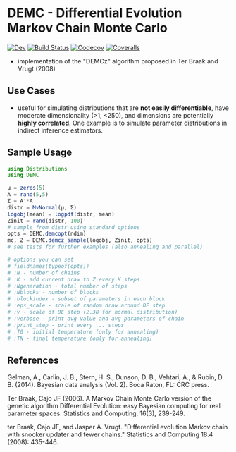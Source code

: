 # DEMC - Differential Evolution Markov Chain Monte Carlo


[![Dev](https://img.shields.io/badge/docs-dev-blue.svg)](https://chrished.github.io/DEMC.jl/dev)
[![Build Status](https://travis-ci.com/chrished/DEMC.jl.svg?branch=master)](https://travis-ci.com/chrished/DEMC.jl)
[![Codecov](https://codecov.io/gh/chrished/DEMC.jl/branch/master/graph/badge.svg)](https://codecov.io/gh/chrished/DEMC.jl)
[![Coveralls](https://coveralls.io/repos/github/chrished/DEMC.jl/badge.svg?branch=master)](https://coveralls.io/github/chrished/DEMC.jl?branch=master)


* implementation of the "DEMCz"  algorithm proposed in Ter Braak and Vrugt (2008)


## Use Cases
* useful for simulating distributions that are **not easily differentiable**, have moderate dimensionality (>1, <250), and dimensions are potentially **highly correlated**. One example is to simulate parameter distributions in indirect inference estimators.

## Sample Usage
```julia
using Distributions
using DEMC

μ = zeros(5)
A = rand(5,5)
Σ = A'*A
distr = MvNormal(μ, Σ)
logobj(mean) = logpdf(distr, mean)
Zinit = rand(distr, 100)'
# sample from distr using standard options
opts = DEMC.demcopt(ndim)
mc, Z = DEMC.demcz_sample(logobj, Zinit, opts)
# see tests for further examples (also annealing and parallel)

# options you can set
# fieldnames(typeof(opts))
# :N - number of chains
# :K - add current draw to Z every K steps
# :Ngeneration - total number of steps
# :Nblocks - number of blocks
# :blockindex - subset of parameters in each block
# :eps_scale - scale of random draw around DE step
# :γ - scale of DE step (2.38 for normal distribution)
# :verbose - print avg value and avg parameters of chain  
# :print_step - print every ... steps
# :T0 - initial temperature (only for annealing)
# :TN - final temperature (only for annealing)
```
## References

Gelman, A., Carlin, J. B., Stern, H. S., Dunson, D. B., Vehtari, A., & Rubin, D. B. (2014). Bayesian data analysis (Vol. 2). Boca Raton, FL: CRC press.

Ter Braak, Cajo JF (2006). A Markov Chain Monte Carlo version of the genetic algorithm Differential Evolution: easy Bayesian computing for real parameter spaces. Statistics and Computing, 16(3), 239-249.

ter Braak, Cajo JF, and Jasper A. Vrugt. "Differential evolution Markov chain with snooker updater and fewer chains." Statistics and Computing 18.4 (2008): 435-446.
